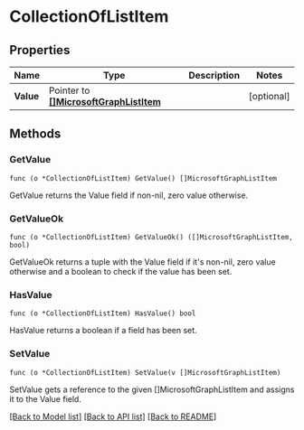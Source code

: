 # CollectionOfListItem

## Properties

Name | Type | Description | Notes
------------ | ------------- | ------------- | -------------
**Value** | Pointer to [**[]MicrosoftGraphListItem**](microsoft.graph.listItem.md) |  | [optional] 

## Methods

### GetValue

`func (o *CollectionOfListItem) GetValue() []MicrosoftGraphListItem`

GetValue returns the Value field if non-nil, zero value otherwise.

### GetValueOk

`func (o *CollectionOfListItem) GetValueOk() ([]MicrosoftGraphListItem, bool)`

GetValueOk returns a tuple with the Value field if it's non-nil, zero value otherwise
and a boolean to check if the value has been set.

### HasValue

`func (o *CollectionOfListItem) HasValue() bool`

HasValue returns a boolean if a field has been set.

### SetValue

`func (o *CollectionOfListItem) SetValue(v []MicrosoftGraphListItem)`

SetValue gets a reference to the given []MicrosoftGraphListItem and assigns it to the Value field.


[[Back to Model list]](../README.md#documentation-for-models) [[Back to API list]](../README.md#documentation-for-api-endpoints) [[Back to README]](../README.md)


